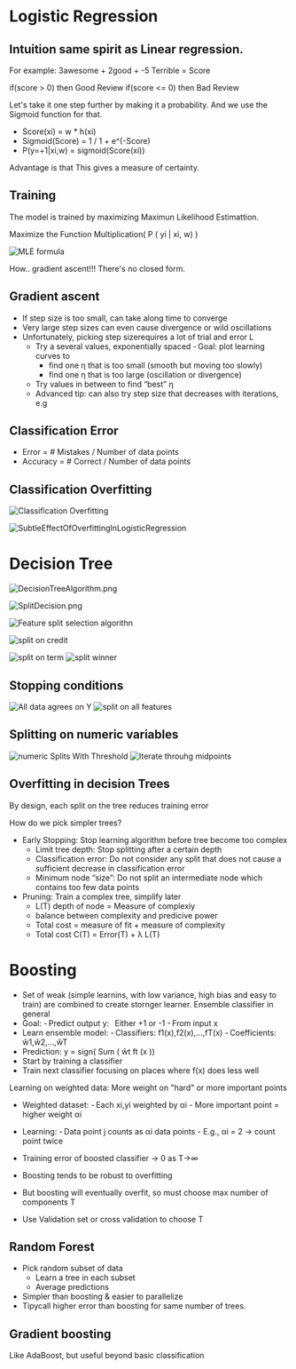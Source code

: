 # Logistic Regression

## Intuition same spirit as Linear regression. 

For example: 3awesome + 2good +  -5 Terrible = Score

if(score  >   0) then Good Review
if(score  <=   0) then Bad Review

Let's take it one step further by making it a probability. And we use the Sigmoid function for that.

- Score(xi)	=	w * h(xi)
- Sigmoid(Score) = 1 / 1 + e^(-Score)
- P(y=+1|xi,w) = sigmoid(Score(xi))

Advantage is that This gives a measure of certainty. 

## Training

The model is trained by maximizing Maximun Likelihood Estimattion.

Maximize the Function Multiplication(  P ( yi | xi, w) )

![MLE formula](MLE.png "MLE")

How.. gradient ascent!!! There's no closed form. 

## Gradient ascent
- If step size is too small, can take along time to converge
- Very large step sizes can even cause divergence or wild oscillations
- Unfortunately, picking step sizerequires a lot of trial and error L
    - Try a several values, exponentially spaced
    - Goal: plot learning curves to    
        - find one η that is too small (smooth but moving too slowly)
        - find one η that is too large (oscillation or divergence)
    - Try values in between to find “best” η
    - Advanced tip: can also try step size that decreases with iterations, e.g

## Classification Error

- Error = # Mistakes / Number of data points
- Accuracy = # Correct  / Number of data points

## Classification Overfitting 

![Classification Overfitting](classificationOverfitting.png "Classification Overfitting")

![SubtleEffectOfOverfittingInLogisticRegression](SubtleEffectOfOverfittingInLogisticRegression.png)

# Decision Tree

![DecisionTreeAlgorithm.png](DecisionTreeAlgorithm.png "Decision Tree basic Algorithm")

![SplitDecision.png](SplitDecision.png "How to split")


![Feature split selection algorithn](FeatureSplitselectionAlgorithm.jpg)

![split on credit](splitOnCredit.jpg)

![split on term ](SplitOnTerm.jpg)
![split winner ](SplitWinner.jpg)

## Stopping conditions

![All data agrees on Y](stoppingCondition1.jpg)
![split on all features](stoppingCondition2.jpg)


## Splitting on numeric variables

![numeric Splits With Threshold](numericSplitsWithThreshold.jpg)
![Iterate throuhg midpoints](finiteNumberOfSplits.jpg)

## Overfitting in decision Trees

By design, each split  on the tree reduces training error 

How do we pick simpler trees?

- Early Stopping: Stop learning algorithm before tree become too complex
    - Limit tree depth: Stop splitting after a certain depth
    - Classification error: Do not consider any split that does not cause a sufficient decrease in classification error
    - Minimum node “size”: Do not split an intermediate node which contains too few data points
- Pruning: Train a complex tree, simplify later
    - L(T) depth of node = Measure of complexiy
    - balance between complexity and predicive power
    - Total cost = measure of fit + measure of complexity
    - Total cost C(T) = Error(T) + λ L(T)

# Boosting

- Set of weak (simple learnins, with low variance, high bias and easy to train) are combined to create stornger learner.
Ensemble classifier in general
- Goal:
    - Predict output y:   Either +1 or -1
    - From input x
- Learn ensemble model:
    - Classifiers: f1(x),f2(x),…,fT(x)
    - Coefficients: ŵ1,ŵ2,…,ŵT
- Prediction: y = sign( Sum ( ŵt ft (x )) 
- Start by training a classifier
- Train next classifier focusing on places where f(x) does less well


Learning on weighted data:
More weight on "hard" or more important points
- Weighted dataset:
    - Each xi,yi weighted by αi
        - More important point = higher weight αi
- Learning:
    - Data point j counts as αi data points
        - E.g., αi = 2 ->  count point twice

- Training error of boosted classifier → 0 as T→∞
- Boosting tends to be robust to overfitting 
- But boosting will eventually overfit, so must choose max number of components T
- Use Validation set or cross validation to choose  T

## Random Forest

- Pick random subset of data
    - Learn a tree in each subset
    - Average predictions
 - Simpler than boosting & easier to parallelize
 - Tipycall higher error than boosting for same number of trees.
 
 ##  Gradient boosting
 
Like AdaBoost, but useful beyond basic classification
